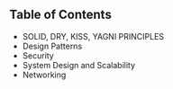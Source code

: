 ## Table of Contents

  - SOLID, DRY, KISS, YAGNI PRINCIPLES 
  - Design Patterns
  - Security
  - System Design and Scalability
  - Networking
